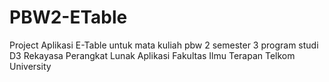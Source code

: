 # PBW2-ETable
Project Aplikasi E-Table untuk mata kuliah pbw 2 semester 3 program studi D3 Rekayasa Perangkat Lunak Aplikasi Fakultas Ilmu Terapan Telkom University
